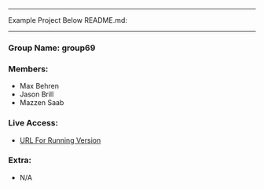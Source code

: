 ------

Example Project Below README.md:

------

### Group Name: group69

### Members:
  - Max Behren
  - Jason Brill
  - Mazzen Saab

### Live Access:
  - [URL For Running Version](http://class5.eecs.umich.edu:5700/ij1dz07o/p3/)

### Extra:
  - N/A
